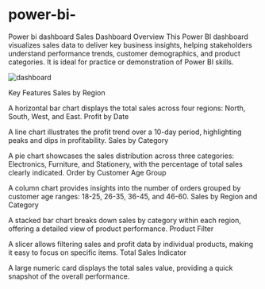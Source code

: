 # power-bi-
Power bi dashboard
Sales Dashboard Overview
This Power BI dashboard visualizes sales data to deliver key business insights, helping stakeholders understand performance trends, customer demographics, and product categories. It is ideal for practice or demonstration of Power BI skills.

![dashboard](https://github.com/user-attachments/assets/3f6080a0-3d3e-4d60-8def-fc0790e4647c)

Key Features
Sales by Region

A horizontal bar chart displays the total sales across four regions: North, South, West, and East.
Profit by Date

A line chart illustrates the profit trend over a 10-day period, highlighting peaks and dips in profitability.
Sales by Category

A pie chart showcases the sales distribution across three categories: Electronics, Furniture, and Stationery, with the percentage of total sales clearly indicated.
Order by Customer Age Group

A column chart provides insights into the number of orders grouped by customer age ranges: 18-25, 26-35, 36-45, and 46-60.
Sales by Region and Category

A stacked bar chart breaks down sales by category within each region, offering a detailed view of product performance.
Product Filter

A slicer allows filtering sales and profit data by individual products, making it easy to focus on specific items.
Total Sales Indicator

A large numeric card displays the total sales value, providing a quick snapshot of the overall performance.
